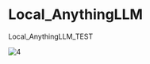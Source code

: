 # Local_AnythingLLM
Local_AnythingLLM_TEST

![4](https://github.com/user-attachments/assets/3ee776e9-318b-4021-866d-ecc725eaaa5a)
